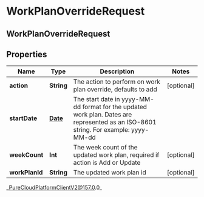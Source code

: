 # WorkPlanOverrideRequest

## WorkPlanOverrideRequest

## Properties

|Name | Type | Description | Notes|
|------------ | ------------- | ------------- | -------------|
| **action** | **String** | The action to perform on work plan override, defaults to add | [optional] |
| **startDate** | [**Date**](Date) | The start date in yyyy-MM-dd format for the updated work plan. Dates are represented as an ISO-8601 string. For example: yyyy-MM-dd | |
| **weekCount** | **Int** | The week count of the updated work plan, required if action is Add or Update | [optional] |
| **workPlanId** | **String** | The updated work plan id | [optional] |



_PureCloudPlatformClientV2@157.0.0_

